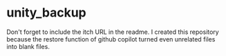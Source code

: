 # unity_backup
Don't forget to include the itch URL in the readme. I created this repository because the restore function of github copilot turned even unrelated files into blank files.
